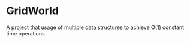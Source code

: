 # GridWorld
A project that usage of multiple data structures to achieve O(1) constant time operations
